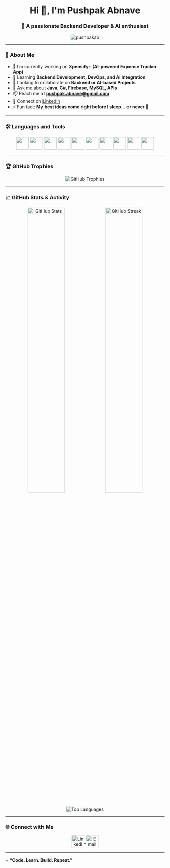 <h1 align="center">Hi 👋, I'm Pushpak Abnave</h1>
<h3 align="center">🚀 A passionate Backend Developer & AI enthusiast</h3>

<p align="center">
  <img src="https://komarev.com/ghpvc/?username=pushpakab&label=Profile%20views&color=0e75b6&style=flat" alt="pushpakab" />
</p>

---

### 🧠 About Me  
- 🔭 I’m currently working on **Xpensify+ (AI-powered Expense Tracker App)**  
- 🌱 Learning **Backend Development, DevOps, and AI Integration**  
- 👯 Looking to collaborate on **Backend or AI-based Projects**  
- 💬 Ask me about **Java, C#, Firebase, MySQL, APIs**  
- 📫 Reach me at **pushpak.abnave@gmail.com**  
- 💼 Connect on [LinkedIn](https://www.linkedin.com/in/pushpak-abnave-144003395/)  
- ⚡ Fun fact: **My best ideas come right before I sleep… or never 💭**

---

### 🛠️ Languages and Tools  
<p align="center">
<img src="https://cdn.jsdelivr.net/gh/devicons/devicon/icons/java/java-original.svg" width="40" height="40"/>
<img src="https://cdn.jsdelivr.net/gh/devicons/devicon/icons/python/python-original.svg" width="40" height="40"/>
<img src="https://cdn.jsdelivr.net/gh/devicons/devicon/icons/csharp/csharp-original.svg" width="40" height="40"/>
<img src="https://cdn.jsdelivr.net/gh/devicons/devicon/icons/mysql/mysql-original.svg" width="40" height="40"/>
<img src="https://cdn.jsdelivr.net/gh/devicons/devicon/icons/firebase/firebase-plain.svg" width="40" height="40"/>
<img src="https://cdn.jsdelivr.net/gh/devicons/devicon/icons/spring/spring-original.svg" width="40" height="40"/>
<img src="https://cdn.jsdelivr.net/gh/devicons/devicon/icons/docker/docker-original.svg" width="40" height="40"/>
<img src="https://cdn.jsdelivr.net/gh/devicons/devicon/icons/github/github-original.svg" width="40" height="40"/>
<img src="https://cdn.jsdelivr.net/gh/devicons/devicon/icons/vscode/vscode-original.svg" width="40" height="40"/>
<img src="https://cdn.jsdelivr.net/gh/devicons/devicon/icons/intellij/intellij-original.svg" width="40" height="40"/>
</p>

---

### 🏆 GitHub Trophies  
<p align="center">
  <img src="https://github-profile-trophy.vercel.app/?username=pushpakab&theme=tokyonight&no-frame=true&margin-w=15" alt="GitHub Trophies"/>
</p>

---

### 📈 GitHub Stats & Activity
<p align="center">
  <img width="48%" src="https://github-readme-stats.vercel.app/api?username=pushpakab&show_icons=true&theme=tokyonight" alt="GitHub Stats"/>
  <img width="48%" src="https://github-readme-streak-stats.herokuapp.com/?user=pushpakab&theme=tokyonight" alt="GitHub Streak"/>
</p>

<p align="center">
  <img src="https://github-readme-stats.vercel.app/api/top-langs/?username=pushpakab&layout=compact&theme=tokyonight" alt="Top Languages"/>
</p>

---

### 🌐 Connect with Me  
<p align="center">
<a href="https://www.linkedin.com/in/pushpakabnave" target="_blank">
<img align="center" src="https://cdn.jsdelivr.net/gh/devicons/devicon/icons/linkedin/linkedin-original.svg" alt="LinkedIn" height="40" width="40"/>
</a>
<a href="mailto:pushpak.abnave@gmail.com" target="_blank">
<img align="center" src="https://cdn-icons-png.flaticon.com/512/281/281769.png" alt="Email" height="40" width="40"/>
</a>
</p>

---

⭐ **“Code. Learn. Build. Repeat.”**
